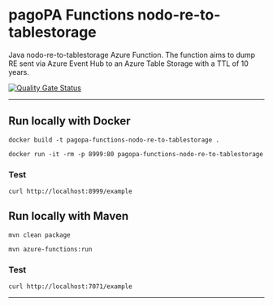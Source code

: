 # pagoPA Functions nodo-re-to-tablestorage

Java nodo-re-to-tablestorage Azure Function.
The function aims to dump RE sent via Azure Event Hub to an Azure Table Storage with a TTL of 10 years.

[![Quality Gate Status](https://sonarcloud.io/api/project_badges/measure?project=pagopa_pagopa-nodo-re-to-tablestorage&metric=alert_status)](https://sonarcloud.io/dashboard?id=pagopa_pagopa-nodo-re-to-tablestorage)


---

## Run locally with Docker
`docker build -t pagopa-functions-nodo-re-to-tablestorage .`

`docker run -it -rm -p 8999:80 pagopa-functions-nodo-re-to-tablestorage`

### Test
`curl http://localhost:8999/example`

## Run locally with Maven

`mvn clean package`

`mvn azure-functions:run`

### Test
`curl http://localhost:7071/example` 

---
